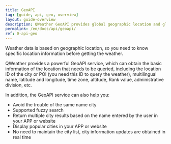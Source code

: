 ```yaml
---
title: GeoAPI
tag: [guide, api, geo, overview]
layout: guide-overview
description: QWeather GeoAPI provides global geographic location and global city search services, supports reverse geocoding, multi-language, fuzzy search and other functions.
permalink: /en/docs/api/geoapi/
ref: 0-api-geo
---
```


Weather data is based on geographic location, so you need to know specific location information before getting the weather. 

QWeather provides a powerful GeoAPI service, which can obtain the basic information of the location that needs to be queried, including the location ID of the city or POI (you need this ID to query the weather), multilingual name, latitude and longitude, time zone, altitude, Rank value, administrative division, etc.

In addition, the GeoAPI service can also help you:

- Avoid the trouble of the same name city
- Supported fuzzy search
- Return multiple city results based on the name entered by the user in your APP or website
- Display popular cities in your APP or website
- No need to maintain the city list, city information updates are obtained in real time
